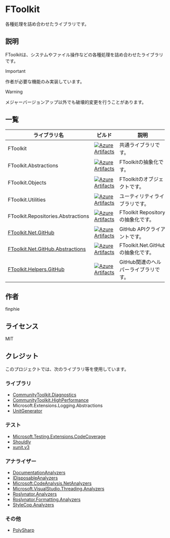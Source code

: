 # FToolkit

各種処理を詰め合わせたライブラリです。

## 説明

FToolkitは、システムやファイル操作などの各種処理を詰め合わせたライブラリです。

> [!Important]
> 作者が必要な機能のみ実装しています。

> [!Warning]
> メジャーバージョンアップ以外でも破壊的変更を行うことがあります。

## 一覧

|ライブラリ名|ビルド|説明|
|-|-|-|
|FToolkit|[![Azure Artifacts](https://feeds.dev.azure.com/finphie/7af9aa4d-c550-43af-87a5-01539b2d9934/_apis/public/Packaging/Feeds/DotNet/Packages/13a33d25-881a-49e3-88a2-3775a2667a9d/Badge)](https://dev.azure.com/finphie/Main/_artifacts/feed/DotNet/NuGet/FToolkit?preferRelease=true)|共通ライブラリです。|
|FToolkit.Abstractions|[![Azure Artifacts](https://feeds.dev.azure.com/finphie/7af9aa4d-c550-43af-87a5-01539b2d9934/_apis/public/Packaging/Feeds/DotNet/Packages/8f71e7c3-ea8d-4595-9433-de7d50466e4c/Badge)](https://dev.azure.com/finphie/Main/_artifacts/feed/DotNet/NuGet/FToolkit.Abstractions?preferRelease=true)|FToolkitの抽象化です。|
|FToolkit.Objects|[![Azure Artifacts](https://feeds.dev.azure.com/finphie/7af9aa4d-c550-43af-87a5-01539b2d9934/_apis/public/Packaging/Feeds/DotNet/Packages/9d970463-8e09-4a85-a484-dc4a27958fa2/Badge)](https://dev.azure.com/finphie/Main/_artifacts/feed/DotNet/NuGet/FToolkit.Objects?preferRelease=true)|FToolkitのオブジェクトです。|
|FToolkit.Utilities|[![Azure Artifacts](https://feeds.dev.azure.com/finphie/7af9aa4d-c550-43af-87a5-01539b2d9934/_apis/public/Packaging/Feeds/DotNet/Packages/d3736feb-9941-48ad-920a-d289f7f971d7/Badge)](https://dev.azure.com/finphie/Main/_artifacts/feed/DotNet/NuGet/FToolkit.Utilities?preferRelease=true)|ユーティリティライブラリです。|
|FToolkit.Repositories.Abstractions|[![Azure Artifacts](https://feeds.dev.azure.com/finphie/7af9aa4d-c550-43af-87a5-01539b2d9934/_apis/public/Packaging/Feeds/DotNet/Packages/ee1fe309-e173-4d6c-ada5-a12012da6df0/Badge)](https://dev.azure.com/finphie/Main/_artifacts/feed/DotNet/NuGet/FToolkit.Repositories.Abstractions?preferRelease=true)|FToolkit Repositoryの抽象化です。|
|[FToolkit.Net.GitHub](https://github.com/finphie/FToolkit.Net.GitHub)|[![Azure Artifacts](https://feeds.dev.azure.com/finphie/7af9aa4d-c550-43af-87a5-01539b2d9934/_apis/public/Packaging/Feeds/DotNet/Packages/83ebb2f6-41b9-4e74-9d9f-fdafdff4d36d/Badge)](https://dev.azure.com/finphie/Main/_artifacts/feed/DotNet/NuGet/FToolkit.Net.GitHub?preferRelease=true)|GitHub APIクライアントです。|
|[FToolkit.Net.GitHub.Abstractions](https://github.com/finphie/FToolkit.Net.GitHub)|[![Azure Artifacts](https://feeds.dev.azure.com/finphie/7af9aa4d-c550-43af-87a5-01539b2d9934/_apis/public/Packaging/Feeds/DotNet/Packages/fddd1811-1083-4d0c-a0b6-dae07d0e4a1f/Badge)](https://dev.azure.com/finphie/Main/_artifacts/feed/DotNet/NuGet/FToolkit.Net.GitHub.Abstractions?preferRelease=true)|FToolkit.Net.GitHubの抽象化です。|
|[FToolkit.Helpers.GitHub](https://github.com/finphie/FToolkit.Helpers.GitHub)|[![Azure Artifacts](https://feeds.dev.azure.com/finphie/7af9aa4d-c550-43af-87a5-01539b2d9934/_apis/public/Packaging/Feeds/DotNet/Packages/c7cc9126-48f7-4e69-9d25-b7a452d690ca/Badge)](https://dev.azure.com/finphie/Main/_artifacts/feed/DotNet/NuGet/FToolkit.Helpers.GitHub?preferRelease=true)|GitHub関連のヘルパーライブラリです。|

## 作者

finphie

## ライセンス

MIT

## クレジット

このプロジェクトでは、次のライブラリ等を使用しています。

### ライブラリ

- [CommunityToolkit.Diagnostics](https://github.com/CommunityToolkit/dotnet)
- [CommunityToolkit.HighPerformance](https://github.com/CommunityToolkit/dotnet)
- Microsoft.Extensions.Logging.Abstractions
- [UnitGenerator](https://github.com/Cysharp/UnitGenerator)

### テスト

- [Microsoft.Testing.Extensions.CodeCoverage](https://github.com/microsoft/codecoverage)
- [Shouldly](https://github.com/shouldly/shouldly)
- [xunit.v3](https://github.com/xunit/xunit)

### アナライザー

- [DocumentationAnalyzers](https://github.com/DotNetAnalyzers/DocumentationAnalyzers)
- [IDisposableAnalyzers](https://github.com/DotNetAnalyzers/IDisposableAnalyzers)
- [Microsoft.CodeAnalysis.NetAnalyzers](https://github.com/dotnet/roslyn-analyzers)
- [Microsoft.VisualStudio.Threading.Analyzers](https://github.com/Microsoft/vs-threading)
- [Roslynator.Analyzers](https://github.com/dotnet/roslynator)
- [Roslynator.Formatting.Analyzers](https://github.com/dotnet/roslynator)
- [StyleCop.Analyzers](https://github.com/DotNetAnalyzers/StyleCopAnalyzers)

### その他

- [PolySharp](https://github.com/Sergio0694/PolySharp)
